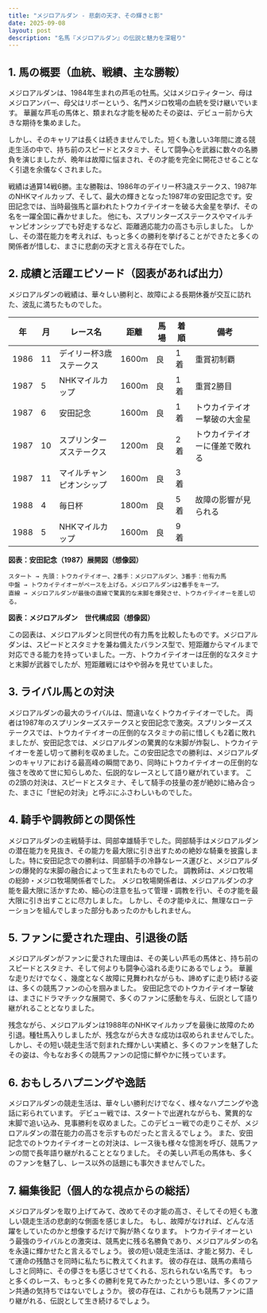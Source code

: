 ```yaml
---
title: "メジロアルダン - 悲劇の天才、その輝きと影"
date: 2025-09-08
layout: post
description: "名馬『メジロアルダン』の伝説と魅力を深堀り"
---
```


## 1. 馬の概要（血統、戦績、主な勝鞍）

メジロアルダンは、1984年生まれの芦毛の牡馬。父はメジロティターン、母はメジロアンバー、母父はリボーという、名門メジロ牧場の血統を受け継いでいます。  華麗な芦毛の馬体と、類まれな才能を秘めたその姿は、デビュー前から大きな期待を集めました。

しかし、そのキャリアは長くは続きませんでした。短くも激しい3年間に渡る競走生活の中で、持ち前のスピードとスタミナ、そして闘争心を武器に数々の名勝負を演じましたが、晩年は故障に悩まされ、その才能を完全に開花させることなく引退を余儀なくされました。

戦績は通算14戦6勝。主な勝鞍は、1986年のデイリー杯3歳ステークス、1987年のNHKマイルカップ、そして、最大の輝きとなった1987年の安田記念です。安田記念では、当時最強馬と謳われたトウカイテイオーを破る大金星を挙げ、その名を一躍全国に轟かせました。  他にも、スプリンターズステークスやマイルチャンピオンシップでも好走するなど、距離適応能力の高さも示しました。  しかし、その潜在能力を考えれば、もっと多くの勝利を挙げることができたと多くの関係者が惜しむ、まさに悲劇の天才と言える存在でした。


## 2. 成績と活躍エピソード（図表があれば出力）

メジロアルダンの戦績は、華々しい勝利と、故障による長期休養が交互に訪れた、波乱に満ちたものでした。

| 年 | 月 | レース名 | 距離 | 馬場 | 着順 | 備考 |
|---|---|---|---|---|---|---|
| 1986 | 11 | デイリー杯3歳ステークス | 1600m | 良 | 1着 | 重賞初制覇 |
| 1987 | 5 | NHKマイルカップ | 1600m | 良 | 1着 | 重賞2勝目 |
| 1987 | 6 | 安田記念 | 1600m | 良 | 1着 | トウカイテイオー撃破の大金星 |
| 1987 | 10 | スプリンターズステークス | 1200m | 良 | 2着 |  トウカイテイオーに僅差で敗れる |
| 1987 | 11 | マイルチャンピオンシップ | 1600m | 良 | 3着 |  |
| 1988 | 4 | 毎日杯 | 1800m | 良 | 5着 |  故障の影響が見られる |
| 1988 | 5 | NHKマイルカップ | 1600m | 良 | 9着 |  |


**図表：安田記念（1987）展開図（想像図）**

```
スタート → 先頭：トウカイテイオー、2番手：メジロアルダン、3番手：他有力馬
中盤 → トウカイテイオーがペースを上げる。メジロアルダンは2番手をキープ。
直線 → メジロアルダンが最後の直線で驚異的な末脚を爆発させ、トウカイテイオーを差し切る。
```

**図表：メジロアルダン　世代構成図（想像図）**

この図表は、メジロアルダンと同世代の有力馬を比較したものです。メジロアルダンは、スピードとスタミナを兼ね備えたバランス型で、短距離からマイルまで対応できる能力を持っていました。一方、トウカイテイオーは圧倒的なスタミナと末脚が武器でしたが、短距離戦にはやや弱みを見せていました。


## 3. ライバル馬との対決

メジロアルダンの最大のライバルは、間違いなくトウカイテイオーでした。  両者は1987年のスプリンターズステークスと安田記念で激突。スプリンターズステークスでは、トウカイテイオーの圧倒的なスタミナの前に惜しくも2着に敗れましたが、安田記念では、メジロアルダンの驚異的な末脚が炸裂し、トウカイテイオーを差し切って勝利を収めました。この安田記念での勝利は、メジロアルダンのキャリアにおける最高峰の瞬間であり、同時にトウカイテイオーの圧倒的な強さを改めて世に知らしめた、伝説的なレースとして語り継がれています。  この2頭の対決は、スピードとスタミナ、そして騎手の技量の差が絶妙に絡み合った、まさに「世紀の対決」と呼ぶにふさわしいものでした。


## 4. 騎手や調教師との関係性

メジロアルダンの主戦騎手は、岡部幸雄騎手でした。岡部騎手はメジロアルダンの潜在能力を見抜き、その能力を最大限に引き出すための絶妙な騎乗を披露しました。特に安田記念での勝利は、岡部騎手の冷静なレース運びと、メジロアルダンの爆発的な末脚の融合によって生まれたものでした。  調教師は、メジロ牧場の総帥・メジロ牧場関係者でした。  メジロ牧場関係者は、メジロアルダンの才能を最大限に活かすため、細心の注意を払って管理・調教を行い、その才能を最大限に引き出すことに尽力しました。  しかし、その才能ゆえに、無理なローテーションを組んでしまった部分もあったのかもしれません。


## 5. ファンに愛された理由、引退後の話

メジロアルダンがファンに愛された理由は、その美しい芦毛の馬体と、持ち前のスピードとスタミナ、そして何よりも闘争心溢れる走りにあるでしょう。  華麗な走りだけでなく、幾度となく故障に見舞われながらも、諦めずに走り続ける姿は、多くの競馬ファンの心を掴みました。  安田記念でのトウカイテイオー撃破は、まさにドラマチックな展開で、多くのファンに感動を与え、伝説として語り継がれることとなりました。

残念ながら、メジロアルダンは1988年のNHKマイルカップを最後に故障のため引退。種牡馬入りしましたが、残念ながら大きな成功は収められませんでした。  しかし、その短い競走生活で刻まれた輝かしい実績と、多くのファンを魅了したその姿は、今もなお多くの競馬ファンの記憶に鮮やかに残っています。


## 6. おもしろハプニングや逸話

メジロアルダンの競走生活は、華々しい勝利だけでなく、様々なハプニングや逸話に彩られています。  デビュー戦では、スタートで出遅れながらも、驚異的な末脚で追い込み、見事勝利を収めました。このデビュー戦での走りこそが、メジロアルダンの潜在能力の高さを示すものだったと言えるでしょう。  また、安田記念でのトウカイテイオーとの対決は、レース後も様々な憶測を呼び、競馬ファンの間で長年語り継がれることとなりました。  その美しい芦毛の馬体も、多くのファンを魅了し、レース以外の話題にも事欠きませんでした。


## 7. 編集後記（個人的な視点からの総括）

メジロアルダンを取り上げてみて、改めてその才能の高さ、そしてその短くも激しい競走生活の悲劇的な側面を感じました。 もし、故障がなければ、どんな活躍をしていたのかと想像するだけで胸が熱くなります。  トウカイテイオーという最強のライバルとの激突は、競馬史に残る名勝負であり、メジロアルダンの名を永遠に輝かせたと言えるでしょう。  彼の短い競走生活は、才能と努力、そして運命の残酷さを同時に私たちに教えてくれます。  彼の存在は、競馬の素晴らしさと同時に、その儚さをも感じさせてくれる、忘れられない名馬です。  もっと多くのレース、もっと多くの勝利を見てみたかったという思いは、多くのファン共通の気持ちではないでしょうか。  彼の存在は、これからも競馬ファンに語り継がれる、伝説として生き続けるでしょう。
